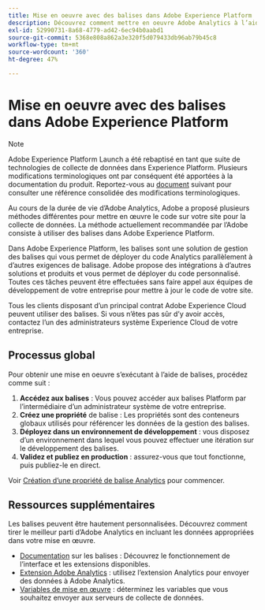 ```yaml
---
title: Mise en oeuvre avec des balises dans Adobe Experience Platform
description: Découvrez comment mettre en oeuvre Adobe Analytics à l’aide de balises
exl-id: 52990731-8a68-4779-ad42-6ec94b0aabd1
source-git-commit: 5368e808a862a3e320f5d079433db96ab79b45c8
workflow-type: tm+mt
source-wordcount: '360'
ht-degree: 47%

---
```


# Mise en oeuvre avec des balises dans Adobe Experience Platform

>[!NOTE]
>Adobe Experience Platform Launch a été rebaptisé en tant que suite de technologies de collecte de données dans Experience Platform. Plusieurs modifications terminologiques ont par conséquent été apportées à la documentation du produit. Reportez-vous au [document](https://experienceleague.adobe.com/docs/experience-platform/tags/term-updates.html?lang=en) suivant pour consulter une référence consolidée des modifications terminologiques.

Au cours de la durée de vie d’Adobe Analytics, Adobe a proposé plusieurs méthodes différentes pour mettre en œuvre le code sur votre site pour la collecte de données. La méthode actuellement recommandée par l’Adobe consiste à utiliser des balises dans Adobe Experience Platform.

Dans Adobe Experience Platform, les balises sont une solution de gestion des balises qui vous permet de déployer du code Analytics parallèlement à d’autres exigences de balisage. Adobe propose des intégrations à d’autres solutions et produits et vous permet de déployer du code personnalisé. Toutes ces tâches peuvent être effectuées sans faire appel aux équipes de développement de votre entreprise pour mettre à jour le code de votre site.

Tous les clients disposant d’un principal contrat Adobe Experience Cloud peuvent utiliser des balises. Si vous n’êtes pas sûr d’y avoir accès, contactez l’un des administrateurs système Experience Cloud de votre entreprise.

## Processus global

Pour obtenir une mise en oeuvre s’exécutant à l’aide de balises, procédez comme suit :

1. **Accédez aux balises** : Vous pouvez accéder aux balises Platform par l’intermédiaire d’un administrateur système de votre entreprise.
2. **Créez une propriété** de balise : Les propriétés sont des conteneurs globaux utilisés pour référencer les données de la gestion des balises.
3. **Déployez dans un environnement de développement** : vous disposez d’un environnement dans lequel vous pouvez effectuer une itération sur le développement des balises.
4. **Validez et publiez en production** : assurez-vous que tout fonctionne, puis publiez-le en direct.

Voir [Création d’une propriété de balise Analytics](create-analytics-property.md) pour commencer.

## Ressources supplémentaires

Les balises peuvent être hautement personnalisées. Découvrez comment tirer le meilleur parti d’Adobe Analytics en incluant les données appropriées dans votre mise en œuvre.

* [Documentation](https://experienceleague.adobe.com/docs/experience-platform/tags/home.html?lang=en#) sur les balises : Découvrez le fonctionnement de l’interface et les extensions disponibles.
* [Extension Adobe Analytics](https://experienceleague.adobe.com/docs/experience-platform/tags/extensions/adobe/analytics/overview.html?lang=en) : utilisez l’extension Analytics pour envoyer des données à Adobe Analytics.
* [Variables de mise en œuvre](../vars/overview.md) : déterminez les variables que vous souhaitez envoyer aux serveurs de collecte de données.
